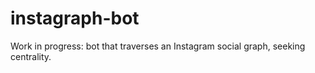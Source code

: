 # instagraph-bot
Work in progress: bot that traverses an Instagram social graph, seeking centrality.
